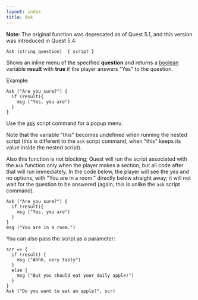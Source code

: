 ```yaml
---
layout: index
title: Ask
---
```


**Note:** The original function was deprecated as of Quest 5.1, and this version was introduced in Quest 5.4.

    Ask (string question)  { script } 

Shows an inline menu of the specified **question** and returns a [boolean](../types/boolean.html) variable **result** with **true** if the player answers "Yes" to the question.

Example:

    Ask ("Are you sure?") {
      if (result){
        msg ("Yes, you are")
      } 
    }

Use the [ask](../scripts/ask.html) script command for a popup menu.

Note that the variable "this" becomes undefined when running the nested script (this is different to the `ask` script command, when "this" keeps its value inside the nested script).

Also this function is not blocking; Quest will run the script associated with the `Ask` function only when the player makes a section, but all code after that will run immediately. In the code below, the player will see the yes and no options, with "You are in a room." directly below straight away; it will not wait for the question to be answered (again, this is unlike the `ask` script command).

    Ask ("Are you sure?") {
      if (result){
        msg ("Yes, you are")
      } 
    }
    msg ("You are in a room.")

You can also pass the script as a parameter:

    scr => {
      if (result) {
        msg ("Ahhh, very tasty")
      }
      else {
        msg ("But you should eat your daily apple!")
      }
    }
    Ask ("Do you want to eat an apple?", scr)
